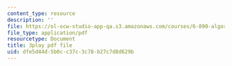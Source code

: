 ```yaml
---
content_type: resource
description: ''
file: https://ol-ocw-studio-app-qa.s3.amazonaws.com/courses/6-890-algorithmic-lower-bounds-fun-with-hardness-proofs-fall-2014/dfe5d44d5b0cc37c3c78b27c7d8d629b_ogbjia9gp34.pdf
file_type: application/pdf
resourcetype: Document
title: 3play pdf file
uid: dfe5d44d-5b0c-c37c-3c78-b27c7d8d629b
---
```

